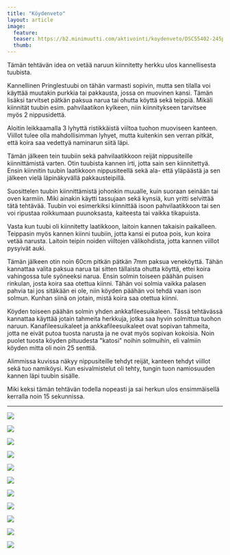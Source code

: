 ```yaml
---
title: "Köydenveto"
layout: article
image:
  feature:
  teaser: https://b2.minimuutti.com/aktivointi/koydenveto/DSC55402-245px.jpg
  thumb:
---
```


Tämän tehtävän idea on vetää naruun kiinnitetty herkku ulos kannellisesta tuubista. 

Kannellinen Pringlestuubi on tähän varmasti sopivin, mutta sen tilalla voi käyttää muutakin purkkia tai pakkausta, jossa on muovinen kansi. Tämän lisäksi tarvitset pätkän paksua narua tai ohutta köyttä sekä teippiä. Mikäli kiinnität tuubin esim. pahvilaatikon kylkeen, niin kiinnitykseen tarvitsee myös 2 nippusidettä.

Aloitin leikkaamalla 3 lyhyttä ristikkäistä viiltoa tuohon muoviseen kanteen. Viillot tulee olla mahdollisimman lyhyet, mutta kuitenkin sen verran pitkät, että koira saa vedettyä naminarun siitä läpi.

Tämän jälkeen tein tuubiin sekä pahvilaatikkoon reijät nippusiteille kiinnittämistä varten. Otin tuubista kannen irti, jotta sain sen kiinnitettyä. Ensin kiinnitin tuubin laatikkoon nippusiteellä sekä ala- että yläpäästä ja sen jälkeen vielä läpinäkyvällä pakkausteipillä.

Suosittelen tuubin kiinnittämistä johonkin muualle, kuin suoraan seinään tai oven karmiin. Miki ainakin käytti tassujaan sekä kynsiä, kun yritti selvittää tätä tehtävää. Tuubin voi esimerkiksi kiinnittää isoon pahvilaatikkoon tai sen voi ripustaa roikkumaan puunoksasta, kaiteesta tai vaikka tikapuista.

Vasta kun tuubi oli kiinnitetty laatikkoon, laitoin kannen takaisin paikalleen. Teippasin myös kannen kiinni tuubiin, jotta kansi ei putoa pois, kun koira vetää narusta. Laitoin teipin noiden viiltojen välikohdista, jotta kannen viillot pysyivät auki.

Tämän jälkeen otin noin 60cm pitkän pätkän 7mm paksua veneköyttä. Tähän kannattaa valita paksua narua tai sitten tällaista ohutta köyttä, ettei koira vahingossa tule syöneeksi narua. Ensin solmin toiseen päähän puisen rinkulan, josta koira saa otettua kiinni. Tähän voi solmia vaikka palasen pahvia tai jos sitäkään ei ole, niin köyden päähän voi tehdä vaan ison solmun. Kunhan siinä on jotain, mistä koira saa otettua kiinni.

Köyden toiseen päähän solmin yhden ankkafileesuikaleen. Tässä tehtävässä kannattaa käyttää jotain tahmeita herkkuja, jotka saa hyvin solmittua tuohon naruun. Kanafileesuikaleet ja ankkafileesuikaleet ovat sopivan tahmeita, jotta ne eivät putoa tuosta narusta ja ne ovat myös sopivan kokoisia. Noin puolet tuosta köyden pituudesta "katosi" noihin solmuihin, eli valmiin köyden mitta oli noin 25 senttiä.

Alimmissa kuvissa näkyy nippusiteille tehdyt reijät, kanteen tehdyt viillot sekä tuo namiköysi. Kun esivalmistelut oli tehty, tungin tuon namiosuuden kannen läpi tuubin sisälle.

Miki keksi tämän tehtävän todella nopeasti ja sai herkun ulos ensimmäisellä kerralla noin 15 sekunnissa.

---

![](https://b2.minimuutti.com/aktivointi/koydenveto/DSC55402-800px.jpg)

![](https://b2.minimuutti.com/aktivointi/koydenveto/DSC55407-800px.jpg)

![](https://b2.minimuutti.com/aktivointi/koydenveto/DSC55420-800px.jpg)

![](https://b2.minimuutti.com/aktivointi/koydenveto/DSC55426-800px.jpg)

![](https://b2.minimuutti.com/aktivointi/koydenveto/DSC55432-800px.jpg)

![](https://b2.minimuutti.com/aktivointi/koydenveto/DSC55510-800px.jpg)

![](https://b2.minimuutti.com/aktivointi/koydenveto/DSC55453-800px.jpg)

![](https://b2.minimuutti.com/aktivointi/koydenveto/DSC55476-800px.jpg)

![](https://b2.minimuutti.com/aktivointi/koydenveto/DSC55478-800px.jpg)

![](https://b2.minimuutti.com/aktivointi/koydenveto/DSC55386-800px.jpg)

![](https://b2.minimuutti.com/aktivointi/koydenveto/DSC55401-800px.jpg)
